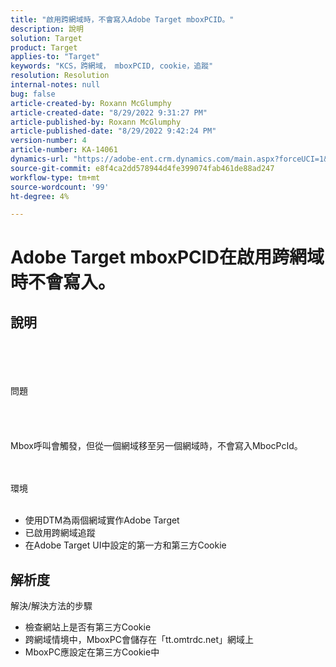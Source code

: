 ```yaml
---
title: "啟用跨網域時，不會寫入Adobe Target mboxPCID。"
description: 說明
solution: Target
product: Target
applies-to: "Target"
keywords: "KCS，跨網域， mboxPCID, cookie，追蹤"
resolution: Resolution
internal-notes: null
bug: false
article-created-by: Roxann McGlumphy
article-created-date: "8/29/2022 9:31:27 PM"
article-published-by: Roxann McGlumphy
article-published-date: "8/29/2022 9:42:24 PM"
version-number: 4
article-number: KA-14061
dynamics-url: "https://adobe-ent.crm.dynamics.com/main.aspx?forceUCI=1&pagetype=entityrecord&etn=knowledgearticle&id=003243eb-e127-ed11-9db1-002248086d3d"
source-git-commit: e8f4ca2dd578944d4fe399074fab461de88ad247
workflow-type: tm+mt
source-wordcount: '99'
ht-degree: 4%

---
```


# Adobe Target mboxPCID在啟用跨網域時不會寫入。

## 說明

<br><br><br><br>問題<br><br><br><br><br>
Mbox呼叫會觸發，但從一個網域移至另一個網域時，不會寫入MbocPcId。


<br><br>環境<br><br>
- 使用DTM為兩個網域實作Adobe Target
- 已啟用跨網域追蹤
- 在Adobe Target UI中設定的第一方和第三方Cookie



## 解析度

解決/解決方法的步驟
- 檢查網站上是否有第三方Cookie
- 跨網域情境中，MboxPC會儲存在「tt.omtrdc.net」網域上
- MboxPC應設定在第三方Cookie中





